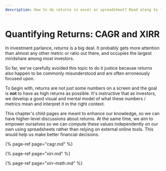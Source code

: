 ```yaml
---
description: How to do returns in excel or spreadsheet? Read along to find out
---
```


# Quantifying Returns: CAGR and XIRR

In investment parlance, _returns_ is a big deal. It probably gets more attention than almost any other metric or ratio out there, and occupies the largest mindshare among most investors.

So far, we've carefully avoided this topic to do it justice because _returns_ also happen to be commonly misunderstood and are often erroneously focused upon.

To begin with, returns are not just some numbers on a screen and the goal is **not** to have as high returns as possible. It's instructive that as investors, we develop a good visual and mental model of what these numbers / metrics mean and interpret it in the right context.

This chapter's child pages are meant to enhance our knowledge, so we can have higher-level discussions about returns. At the same time, we aim to empower ourselves so we can compute these values independently on our own using spreadsheets rather than relying on external online tools. This would help us make better financial decisions.

{% page-ref page="cagr.md" %}

{% page-ref page="xirr.md" %}

{% page-ref page="xirr-math.md" %}

